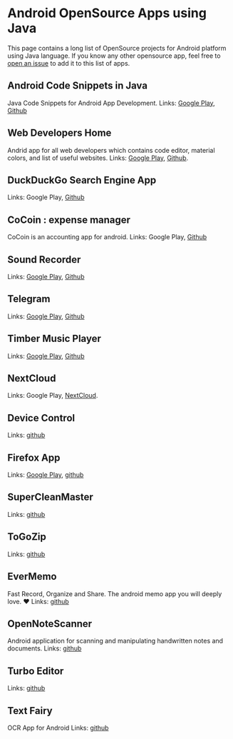 # Android OpenSource Apps using Java
This page contains a long list of OpenSource projects for Android platform using Java language. If you know any other opensource app, feel free to [open an issue](https://github.com/DevAbanoub/programming_route/issues) to add it to this list of apps.

## Android Code Snippets in Java
Java Code Snippets for Android App Development.
Links: [Google Play](https://play.google.com/store/apps/details?id=com.abanoubhanna.java), [Github](https://github.com/DevAbanoub/java_code_snippets)

## Web Developers Home
Andrid app for all web developers which contains code editor, material colors, and list of useful websites. Links: [Google Play](https://play.google.com/store/apps/details?id=com.abanoubhanna.web), [Github](https://github.com/DevAbanoub/web_developers_home).

## DuckDuckGo Search Engine App
Links: Google Play, [Github](https://github.com/duckduckgo/android)

## CoCoin : expense manager
CoCoin is an accounting app for android.
Links: Google Play, [Github](https://github.com/Nightonke/CoCoin)

## Sound Recorder
Links: [Google Play](https://play.google.com/store/apps/details?id=com.danielkim.soundrecorder), [Github](https://github.com/dkim0419/SoundRecorder)

## Telegram
Links: [Google Play](https://play.google.com/store/apps/details?id=org.telegram.messenger), [Github](https://github.com/DrKLO/Telegram)

## Timber Music Player
Links: [Google Play](https://play.google.com/store/apps/details?id=naman14.timber), [Github](https://github.com/naman14/Timber)

## NextCloud
Links: Google Play, [NextCloud](https://github.com/nextcloud/android).

## Device Control
Links: [github](https://github.com/Evisceration/DeviceControl)

## Firefox App
Links: [Google Play](https://play.google.com/store/apps/details?id=org.mozilla.firefox), [github](https://wiki.mozilla.org/Mobile/Fennec/Android)

## SuperCleanMaster
Links: [github](https://github.com/joyoyao/superCleanMaster)

## ToGoZip
Links: [github](https://github.com/k3b/ToGoZip/)

## EverMemo
Fast Record, Organize and Share. The android memo app you will deeply love. ❤
Links: [github](https://github.com/daimajia/EverMemo)

## OpenNoteScanner
Android application for scanning and manipulating handwritten notes and documents.
Links: [github](https://github.com/ctodobom/OpenNoteScanner)

## Turbo Editor
Links: [github](https://github.com/vmihalachi/turbo-editor)

## Text Fairy
OCR App for Android
Links: [github](https://github.com/renard314/textfairy)
